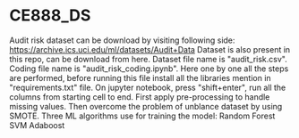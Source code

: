# CE888_DS
Audit risk dataset can be download by visiting following side:
 	https://archive.ics.uci.edu/ml/datasets/Audit+Data
Dataset is also present in this repo, can be download from here. Dataset file name is "audit_risk.csv". 
Coding file name is "audit_risk_coding.ipynb". Here one by one all the steps are performed, before running this file install all the libraries mention in "requirements.txt" file.
On jupyter notebook, press "shift+enter", run all the columns from starting cell to end.
First apply pre-processing to handle missing values.
Then overcome the problem of unblance dataset by using SMOTE.
Three ML algorithms use for training the model:
	Random Forest
	SVM
	Adaboost
